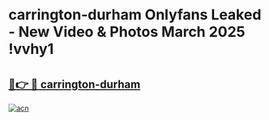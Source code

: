 # carrington-durham Onlyfans Leaked - New Video & Photos March 2025 !vvhy1

# <h2><a href="https://5btjtu.iuczelnia.edu.pl?title=carrington-durham&ref=vvhy1">🔗👉 🔴 carrington-durham</a></h2>

[![acn](https://github.com/user-attachments/assets/0f9c940e-d8b0-45ae-aac7-cd30a18b3e1c)](https://5btjtu.iuczelnia.edu.pl?title=carrington-durham&ref=vvhy1)

